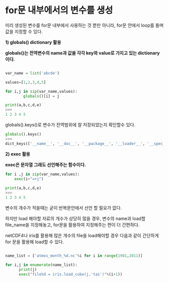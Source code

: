 # for문 내부에서의 변수를 생성
미리 생성된 변수를 for문 내부에서 사용하는 것 뿐만 아니라, for문 안에서 loop를 돌며 값을 지정할 수 있다.

__1) globals() dictionary 활용__

__globals()는 전역변수의 name과 값을 각각 key와 value로 가지고 있는 dictionary 이다.__

```python

var_name = list('abcde')

values=[1,2,3,4,5]

for i,j in zip(var_name,values):
        globals()[i] = j

print(a,b,c,d,e)
>>> 
1 2 3 4 5
```
globals().keys()로 변수가 전역범위에 잘 저장되었는지 확인할수 있다.

```python
globals().keys()
>>>
dict_keys(['__name__', '__doc__', '__package__', '__loader__', '__spec__', '__annotations__', '__builtins__', 'var_name', 'values', 'i', 'j', 'a', 'b', 'c', 'd', 'e'])
```




__2) exec 활용__

__exec은 문자열 그래도 선언해주는 함수이다.__

```python
for i ,j in zip(var_name,values):
	exec(i+"=+j")
  
print(a,b,c,d,e)
>>> 
1 2 3 4 5
```

변수의 개수가 적을때는 굳이 반복문안에서 선언 할 필요가 없다.

하지만 load 해야할 자료의 개수가 상당히 많을 경우, 변수의 name과 load할 file_name을 지정해놓고, for문을 활용하여 지정해주는 편이 더 간편하다. 

netCDF4나 iris를 활용해 많은 개수의 file을 load해야할 경우 다음과 같이 간단하게 for 문을 활용해 load할 수 있다.
```python

name_list = ['atmos_month_%d.nc'%i for i in range(1981,2011)]

for i,j in enumerate(name_list):
      print(j)
      exec("file%d = iris.load_cube(j,'tas')"%(i+1))
```
